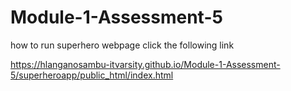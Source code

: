 # Module-1-Assessment-5

how to run superhero webpage click the following link

https://hlanganosambu-itvarsity.github.io/Module-1-Assessment-5/superheroapp/public_html/index.html
